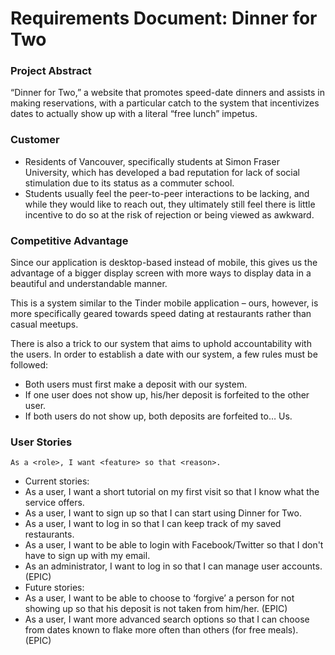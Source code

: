 # Requirements Document: Dinner for Two
### Project Abstract
“Dinner for Two,” a website that promotes speed-date dinners and assists in making reservations, with a particular catch to the system that incentivizes dates to actually show up with a literal “free lunch” impetus.

### Customer
* Residents of Vancouver, specifically students at Simon Fraser University, which has developed a bad reputation for lack of social stimulation due to its status as a commuter school.
* Students usually feel the peer-to-peer interactions to be lacking, and while they would like to reach out, they ultimately still feel there is little incentive to do so at the risk of rejection or being viewed as awkward.

### Competitive Advantage
Since our application is desktop-based instead of mobile, this gives us the advantage of a bigger display screen with more ways to display data in a beautiful and understandable manner.

This is a system similar to the Tinder mobile application – ours, however, is more specifically geared towards speed dating at restaurants rather than casual meetups.

There is also a trick to our system that aims to uphold accountability with the users. In order to establish a date with our system, a few rules must be followed:

* Both users must first make a deposit with our system.
* If one user does not show up, his/her deposit is forfeited to the other user.
* If both users do not show up, both deposits are forfeited to… Us.

### User Stories
	As a <role>, I want <feature> so that <reason>.
* Current stories:
 * As a user, I want a short tutorial on my first visit so that I know what the service offers.
 * As a user, I want to sign up so that I can start using Dinner for Two.
 * As a user, I want to log in so that I can keep track of my saved restaurants.
 * As a user, I want to be able to login with Facebook/Twitter so that I don't have to sign up with my email.
 * As an administrator, I want to log in so that I can manage user accounts. (EPIC)
* Future stories:
 * As a user, I want to be able to choose to ‘forgive’ a person for not showing up so that his deposit is not taken from him/her. (EPIC)
 * As a user, I want more advanced search options so that I can choose from dates known to flake more often than others (for free meals). (EPIC)
